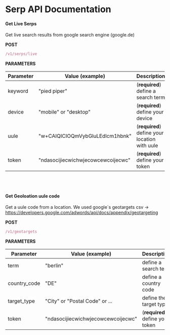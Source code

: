 # Serp API Documentation

#### Get Live Serps

Get live search results from google search engine (google.de)

**POST**

````javascript
/v1/serps/live
````

**PARAMETERS**

| Parameter | Value (example)                    | Description                                   |
| --------- | ---------------------------------- | --------------------------------------------- |
| keyword   | "pied piper"                       | (**required**) define a search term           |
| device    | "mobile" or "desktop"              | (**required**) define your device             |
| uule      | "w+CAIQICIOQmVybGluLEdlcm1hbnk"    | (**required**) define your location with uule |
| token     | "ndasocijiecwichwjecowcewcoijecwc" | (**required**) define your token              |

<br><br>

#### Get Geoloation uule code

Get a uule code from a location. We used google`s geotargets csv -> https://developers.google.com/adwords/api/docs/appendix/geotargeting

**POST**

````javascript
/v1/geotargets
````

**PARAMETERS**

| Parameter    | Value (example)                    | Description                      |
| ------------ | ---------------------------------- | -------------------------------- |
| term         | "berlin"                           | define a search term             |
| country_code | "DE"                               | define a country code            |
| target_type  | "City" or "Postal Code" or ...     | define the target type           |
| token        | "ndasocijiecwichwjecowcewcoijecwc" | (**required**) define your token |

